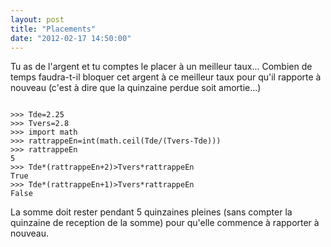```yaml
---
layout: post
title: "Placements"
date: "2012-02-17 14:50:00"
---
```

Tu as de l'argent et tu comptes le placer à un meilleur taux... Combien de temps faudra-t-il bloquer cet argent à ce meilleur taux pour qu'il rapporte à nouveau (c'est à dire que la quinzaine perdue soit amortie...)

<pre><code>
>>> Tde=2.25
>>> Tvers=2.8
>>> import math
>>> rattrappeEn=int(math.ceil(Tde/(Tvers-Tde)))
>>> rattrappeEn
5
>>> Tde*(rattrappeEn+2)>Tvers*rattrappeEn
True
>>> Tde*(rattrappeEn+1)>Tvers*rattrappeEn
False
</code></pre>La somme doit rester pendant 5 quinzaines pleines (sans compter la quinzaine de reception de la somme) pour qu'elle commence à rapporter à nouveau.

